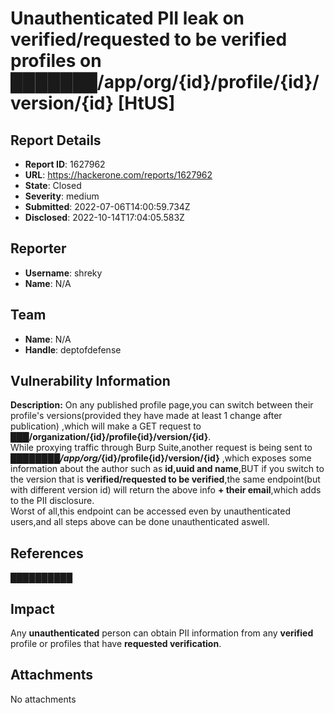 # Unauthenticated PII leak on verified/requested to be verified profiles on ███████/app/org/{id}/profile/{id}/version/{id} [HtUS]

## Report Details
- **Report ID**: 1627962
- **URL**: https://hackerone.com/reports/1627962
- **State**: Closed
- **Severity**: medium
- **Submitted**: 2022-07-06T14:00:59.734Z
- **Disclosed**: 2022-10-14T17:04:05.583Z

## Reporter
- **Username**: shreky
- **Name**: N/A

## Team
- **Name**: N/A
- **Handle**: deptofdefense

## Vulnerability Information
**Description:**
On any published profile page,you can switch between their profile's versions(provided they have made at least 1 change after publication) ,which will make a GET request to **███/organization/{id}/profile{id}/version/{id}**.  
While proxying traffic through Burp Suite,another request is being sent to **████████*/app/org/*{id}/profile{id}/version/{id}** ,which exposes some information about the author such as **id,uuid and name**,BUT if  you switch to the version that is **verified/requested to be verified**,the same endpoint(but with different version id) will return the above info **+ their email**,which adds to the PII disclosure.  
Worst of all,this endpoint can be accessed even by unauthenticated users,and all steps above can be done unauthenticated aswell.  

## References
██████████

## Impact

Any **unauthenticated** person can obtain PII information from any **verified** profile or profiles that have **requested verification**.

## Attachments
No attachments

